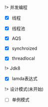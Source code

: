 !> 并发编程

- [x] 线程

- [x] 线程池

- [x] AQS

- [x] synchroized

- [x] threadlocal



!> Jdk8

- [x] lamda表达式




!> 设计模式(未开始)

- [ ] 单例模式


